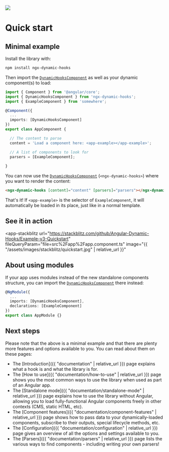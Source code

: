 ---
---

<div class="page-title">
  <img class="page-title-icon" src="{{ "/assets/images/icons/rocket.svg"| relative_url }}">
  <h1 class="page-title-text">Quick start</h1>
</div>

## Minimal example

Install the library with:

```sh
npm install ngx-dynamic-hooks
```

Then import the <a href="https://github.com/Angular-Dynamic-Hooks/ngx-dynamic-hooks/blob/1a94c3517235a2b2d571379d1cfce88958cb3f66/projects/ngx-dynamic-hooks/src/lib/components/dynamicHooksComponent.ts" target="_blank">`DynamicHooksComponent`</a> as well as your dynamic component(s) to load:

```ts
import { Component } from '@angular/core';
import { DynamicHooksComponent } from 'ngx-dynamic-hooks';
import { ExampleComponent } from 'somewhere';

@Component({
  ...
  imports: [DynamicHooksComponent]
})
export class AppComponent {

  // The content to parse
  content = 'Load a component here: <app-example></app-example>';

  // A list of components to look for
  parsers = [ExampleComponent];
  
}
```
You can now use the <a href="https://github.com/Angular-Dynamic-Hooks/ngx-dynamic-hooks/blob/1a94c3517235a2b2d571379d1cfce88958cb3f66/projects/ngx-dynamic-hooks/src/lib/components/dynamicHooksComponent.ts" target="_blank">`DynamicHooksComponent`</a> (`<ngx-dynamic-hooks>`) where you want to render the content:

```html
<ngx-dynamic-hooks [content]="content" [parsers]="parsers"></ngx-dynamic-hooks>
```

That's it! If `<app-example>` is the selector of `ExampleComponent`, it will automatically be loaded in its place, just like in a normal template.

## See it in action

<app-stackblitz
  url="https://stackblitz.com/github/Angular-Dynamic-Hooks/Example-v3-Quickstart" 
  fileQueryParam="file=src%2Fapp%2Fapp.component.ts"
  image="{{ "/assets/images/stackblitz/quickstart.jpg" | relative_url }}"
></app-stackblitz>

## About using modules

If your app uses modules instead of the new standalone components structure, you can import the <a href="https://github.com/Angular-Dynamic-Hooks/ngx-dynamic-hooks/blob/1a94c3517235a2b2d571379d1cfce88958cb3f66/projects/ngx-dynamic-hooks/src/lib/components/dynamicHooksComponent.ts" target="_blank">`DynamicHooksComponent`</a> there instead:

```ts
@NgModule({
  ...
  imports: [DynamicHooksComponent],
  declarations: [ExampleComponent]
})
export class AppModule {}
```

## Next steps

Please note that the above is a minimal example and that there are plenty more features and options available to you. You can read about them on these pages:

- The [Introduction]({{ "documentation" | relative_url }}) page explains what a hook is and what the library is for.
- The [How to use]({{ "documentation/how-to-use" | relative_url }}) page shows you the most common ways to use the library when used as part of an Angular app.
- The [Standalone mode]({{ "documentation/standalone-mode" | relative_url }}) page explains how to use the library without Angular, allowing you to load fully-functional Angular components freely in other contexts (CMS, static HTML, etc).
- The [Component features]({{ "documentation/component-features" | relative_url }}) page shows how to pass data to your dynamically-loaded components, subscribe to their outputs, special lifecycle methods, etc.
- The [Configuration]({{ "documentation/configuration" | relative_url }}) page gives an overview of all the options and settings available to you.
- The [Parsers]({{ "documentation/parsers" | relative_url }}) page lists the various ways to find components - including writing your own parsers!
